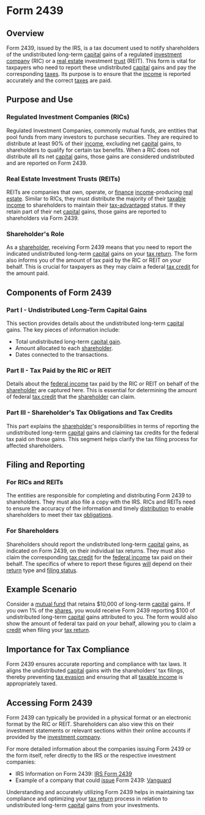 # Form 2439

## Overview

Form 2439, issued by the IRS, is a tax document used to notify shareholders of the undistributed long-term [capital](../c/capital.md) gains of a regulated [investment company](../i/investment_company.md) (RIC) or a [real estate](../r/real_estate.md) investment [trust](../t/trust.md) (REIT). This form is vital for taxpayers who need to report these undistributed [capital](../c/capital.md) gains and pay the corresponding [taxes](../t/taxes.md). Its purpose is to ensure that the [income](../i/income.md) is reported accurately and the correct [taxes](../t/taxes.md) are paid.

## Purpose and Use

### Regulated Investment Companies (RICs)

Regulated Investment Companies, commonly mutual funds, are entities that pool funds from many investors to purchase securities. They are required to distribute at least 90% of their [income](../i/income.md), excluding net [capital](../c/capital.md) gains, to shareholders to qualify for certain tax benefits. When a RIC does not distribute all its net [capital](../c/capital.md) gains, those gains are considered undistributed and are reported on Form 2439.

### Real Estate Investment Trusts (REITs)

REITs are companies that own, operate, or [finance](../f/finance.md) [income](../i/income.md)-producing [real estate](../r/real_estate.md). Similar to RICs, they must distribute the majority of their [taxable income](../t/taxable_income.md) to shareholders to maintain their [tax-advantaged](../t/tax-advantaged.md) status. If they retain part of their net [capital](../c/capital.md) gains, those gains are reported to shareholders via Form 2439.

### Shareholder's Role

As a [shareholder](../s/shareholder.md), receiving Form 2439 means that you need to report the indicated undistributed long-term [capital](../c/capital.md) gains on your [tax return](../t/tax_return.md). The form also informs you of the amount of tax paid by the RIC or REIT on your behalf. This is crucial for taxpayers as they may claim a federal [tax credit](../t/tax_credit.md) for the amount paid.

## Components of Form 2439

### Part I - Undistributed Long-Term Capital Gains

This section provides details about the undistributed long-term [capital](../c/capital.md) gains. The key pieces of information include:
- Total undistributed long-term [capital gain](../c/capital_gain.md).
- Amount allocated to each [shareholder](../s/shareholder.md).
- Dates connected to the transactions.

### Part II - Tax Paid by the RIC or REIT

Details about the [federal income](../f/federal_income.md) tax paid by the RIC or REIT on behalf of the [shareholder](../s/shareholder.md) are captured here. This is essential for determining the amount of federal [tax credit](../t/tax_credit.md) that the [shareholder](../s/shareholder.md) can claim.

### Part III - Shareholder's Tax Obligations and Tax Credits

This part explains the [shareholder](../s/shareholder.md)'s responsibilities in terms of reporting the undistributed long-term [capital](../c/capital.md) gains and claiming tax credits for the federal tax paid on those gains. This segment helps clarify the tax filing process for affected shareholders.

## Filing and Reporting

### For RICs and REITs

The entities are responsible for completing and distributing Form 2439 to shareholders. They must also file a copy with the IRS. RICs and REITs need to ensure the accuracy of the information and timely [distribution](../d/distribution.md) to enable shareholders to meet their tax [obligations](../o/obligation.md).

### For Shareholders

Shareholders should report the undistributed long-term [capital](../c/capital.md) gains, as indicated on Form 2439, on their individual tax returns. They must also claim the corresponding [tax credit](../t/tax_credit.md) for the [federal income](../f/federal_income.md) tax paid on their behalf. The specifics of where to report these figures [will](../w/will.md) depend on their [return](../r/return.md) type and [filing status](../f/filing_status.md).

## Example Scenario

Consider a [mutual fund](../m/mutual_fund.md) that retains $10,000 of long-term [capital](../c/capital.md) gains. If you own 1% of the [shares](../s/shares.md), you would receive Form 2439 reporting $100 of undistributed long-term [capital](../c/capital.md) gains attributed to you. The form would also show the amount of federal tax paid on your behalf, allowing you to claim a [credit](../c/credit.md) when filing your [tax return](../t/tax_return.md).

## Importance for Tax Compliance

Form 2439 ensures accurate reporting and compliance with tax laws. It aligns the undistributed [capital](../c/capital.md) gains with the shareholders' tax filings, thereby preventing [tax evasion](../t/tax_evasion.md) and ensuring that all [taxable income](../t/taxable_income.md) is appropriately taxed.

## Accessing Form 2439

Form 2439 can typically be provided in a physical format or an electronic format by the RIC or REIT. Shareholders can also view this on their investment statements or relevant sections within their online accounts if provided by the [investment company](../i/investment_company.md).

For more detailed information about the companies issuing Form 2439 or the form itself, refer directly to the IRS or the respective investment companies:
- IRS Information on Form 2439: [IRS Form 2439](https://www.irs.gov/forms-pubs/about-form-2439)
- Example of a company that could [issue](../i/issue.md) Form 2439: [Vanguard](https://investor.vanguard.com)

Understanding and accurately utilizing Form 2439 helps in maintaining tax compliance and optimizing your [tax return](../t/tax_return.md) process in relation to undistributed long-term [capital](../c/capital.md) gains from your investments.